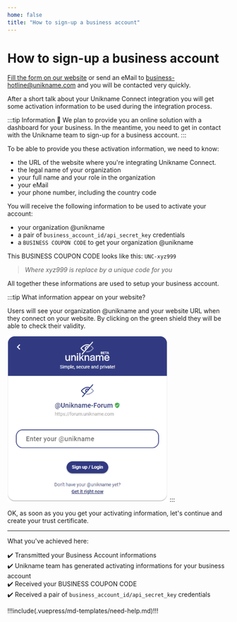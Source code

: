 ```yaml
---
home: false
title: "How to sign-up a business account"
---
```


# How to sign-up a business account

[Fill the form on our website](https://www.unikname.com/en/creation-compte-entreprise/) or send an eMail to [business-hotline@unikname.com](mailto:business-hotline@unikname.com) and you will be contacted very quickly. 

After a short talk about your Unikname Connect integration you will get some activation information to be used during the integration process. 

:::tip Information
:checkered_flag: We plan to provide you an online solution with a dashboard for your business. In the meantime, you need to get in contact with the Unikname team to sign-up for a business account.
:::

To be able to provide you these activation information, we need to know:

- the URL of the website where you're integrating Unikname Connect.
- the legal name of your organization
- your full name and your role in the organization
- your eMail
- your phone number, including the country code

You will receive the following information to be used to activate your account:

- your organization @unikname
- a pair of `business_account_id/api_secret_key` credentials
- a `BUSINESS COUPON CODE` to get your organization @unikname

This BUSINESS COUPON CODE looks like this: `UNC-xyz999`
> _Where xyz999 is replace by a unique code for you_

All together these informations are used to setup your business account. 

:::tip What information appear on your website?

Users will see your organization @unikname and your website URL when they connect on your website. By clicking on the green shield they will be able to check their validity.

<hpicture noshadow caption="example Unikname forum login screen">![Example of organization @unikname on](./images/unc-enter-unikname.png)</hpicture>
:::

OK, as soon as you you get your activating information, let's continue and create your trust certificate.

<hseparator/>

---

What you've achieved here:

:heavy_check_mark: Transmitted your Business Account informations  
:heavy_check_mark: Unikname team has generated activating informations for your business account  
:heavy_check_mark: Received your BUSINESS COUPON CODE  
:heavy_check_mark: Received a pair of `business_account_id/api_secret_key` credentials

!!!include(.vuepress/md-templates/need-help.md)!!!
